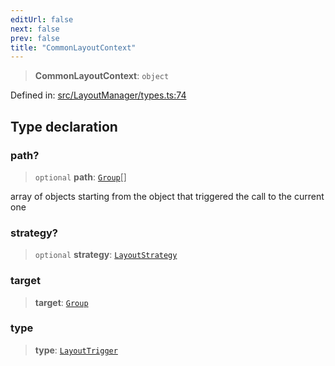 ```yaml
---
editUrl: false
next: false
prev: false
title: "CommonLayoutContext"
---
```


> **CommonLayoutContext**: `object`

Defined in: [src/LayoutManager/types.ts:74](https://github.com/fabricjs/fabric.js/blob/8748628df7e9de00ba77413bfc3ad9e9fe9d4f30/src/LayoutManager/types.ts#L74)

## Type declaration

### path?

> `optional` **path**: [`Group`](/api/classes/group/)[]

array of objects starting from the object that triggered the call to the current one

### strategy?

> `optional` **strategy**: [`LayoutStrategy`](/api/classes/layoutstrategy/)

### target

> **target**: [`Group`](/api/classes/group/)

### type

> **type**: [`LayoutTrigger`](/api/type-aliases/layouttrigger/)

